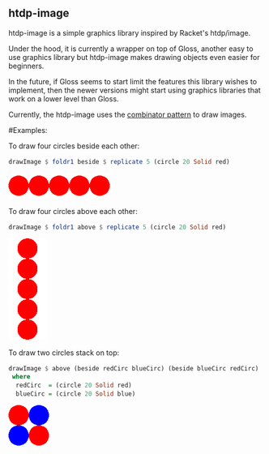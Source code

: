 ## htdp-image

htdp-image is a simple graphics library inspired by Racket's htdp/image.

Under the hood, it is currently a wrapper on top of Gloss, another easy to use graphics library but htdp-image makes drawing objects even easier for beginners.

In the future, if Gloss seems to start limit the features this library wishes
to implement, then the newer versions might start using graphics libraries that
work on a lower level than Gloss.

Currently, the htdp-image uses the [combinator pattern](https://wiki.haskell.org/Combinator_pattern) to draw images.

#Examples:

To draw four circles beside each other:

```haskell
drawImage $ foldr1 beside $ replicate 5 (circle 20 Solid red)
```

![alt text](https://raw.githubusercontent.com/trajafri/htdp-image/master/example-images/beside.png "Four circles beside each other")


To draw four circles above each other:

```haskell
drawImage $ foldr1 above $ replicate 5 (circle 20 Solid red)
```
 
![alt text](https://raw.githubusercontent.com/trajafri/htdp-image/master/example-images/above.png "Four circles above each other")


To draw two circles stack on top:

```haskell
drawImage $ above (beside redCirc blueCirc) (beside blueCirc redCirc)
 where
  redCirc  = (circle 20 Solid red)
  blueCirc = (circle 20 Solid blue)
```

![alt text](https://raw.githubusercontent.com/trajafri/htdp-image/master/example-images/above-beside.png "Two circles stacked on each other")
